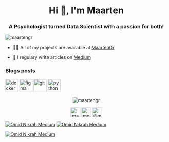 <h1 align="center">Hi 👋, I'm Maarten</h1>
<h3 align="center">A Psychologist turned Data Scientist with a passion for both!</h3>

<p align="left"> <img src="https://komarev.com/ghpvc/?username=maartengr" alt="maartengr" /> </p>

- 👨‍💻 All of my projects are available at [MaartenGr](https://github.com/MaartenGr/Projects)

- 📝 I regulary write articles on [Medium](https://medium.com/@maartengrootendorst)

### Blogs posts
<!-- BLOG-POST-LIST:START -->
<!-- BLOG-POST-LIST:END -->

<p align="left">
<img src="https://devicons.github.io/devicon/devicon.git/icons/docker/docker-original-wordmark.svg" alt="docker" width="40" height="40"/> 
<img src="https://www.vectorlogo.zone/logos/figma/figma-icon.svg" alt="figma" width="40" height="40"/> 
<img src="https://www.vectorlogo.zone/logos/git-scm/git-scm-icon.svg" alt="git" width="40" height="40"/> 
<img src="https://devicons.github.io/devicon/devicon.git/icons/python/python-original.svg" alt="python" width="40" height="40"/>
</p>

<p align="center">
<img src="https://github-readme-stats.vercel.app/api?username=maartengr&show_icons=true" alt=maartengr />
</p>

<p align="center">
<a href="https://twitter.com/maartengr" target="blank"><img align="center" src="https://cdn.jsdelivr.net/npm/simple-icons@3.0.1/icons/twitter.svg" alt="maartengr" height="30" width="30" /></a>
<a href="https://linkedin.com/in/mgrootendorst" target="blank"><img align="center" src="https://cdn.jsdelivr.net/npm/simple-icons@3.0.1/icons/linkedin.svg" alt="mgrootendorst" height="30" width="30" /></a>
<a href="https://medium.com/@maartengrootendorst" target="blank"><img align="center" src="https://cdn.jsdelivr.net/npm/simple-icons@3.0.1/icons/medium.svg" alt="@maartengrootendorst" height="30" width="30" /></a>
</p>

[![Omid Nikrah Medium](https://github-readme-medium.vercel.app/?username=omidnikrah)](https://medium.com/@omidnikrah)
[![Omid Nikrah Medium](https://github-readme-medium.vercel.app/?username=omidnikrah)](https://medium.com/@omidnikrah)

[![Omid Nikrah Medium](https://github-readme-medium.vercel.app/?username=@maartengrootendorst)](https://medium.com/@maartengrootendorst)


<!--
**MaartenGr/MaartenGr** is a ✨ _special_ ✨ repository because its `README.md` 
(this file) appears on your GitHub profile.

Here are some ideas to get you started:

- 🔭 I’m currently working on ...
- 🌱 I’m currently learning ...
- 👯 I’m looking to collaborate on ...
- 🤔 I’m looking for help with ...
- 💬 Ask me about ...
- 📫 How to reach me: ...
- 😄 Pronouns: ...
- ⚡ Fun fact: ...
-->
